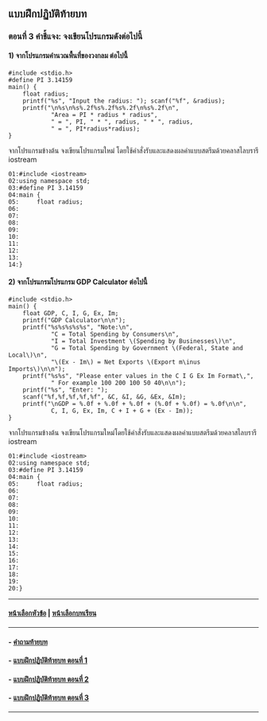 ## แบบฝึกปฏิบัติท้ายบท
### ตอนที่ 3 คำชี้แจง: จงเขียนโปรแกรมดังต่อไปนี้

#### 1) จากโปรแกรมคำนวณพื้นที่ของวงกลม ต่อไปนี้

```
#include <stdio.h>
#define PI 3.14159 
main() {
    float radius; 
    printf("%s", "Input the radius: "); scanf("%f", &radius);                        
    printf("\n%s\n%s%.2f%s%.2f%s%.2f\n%s%.2f\n", 
            "Area = PI * radius * radius", 
            " = ", PI, " * ", radius, " * ", radius, 
            " = ", PI*radius*radius); 
}
```

จากโปรแกรมข้างต้น จงเขียนโปรแกรมใหม่ โดยใช้คำสั่งรับและแสดงผลค่าแบบสตรีมด้วยคลาสไลบรารี iostream

```
01:#include <iostream>
02:using namespace std;
03:#define PI 3.14159
04:main {
05:     float radius;
06:	
07:	
08:	
09:	
10:	
11:	
12:	
13:	
14:}
```

#### 2) จากโปรแกรมโปรแกรม GDP Calculator ต่อไปนี้

```
#include <stdio.h>
main() {
    float GDP, C, I, G, Ex, Im; 
    printf("GDP Calculator\n\n");
    printf("%s%s%s%s%s", "Note:\n",
            "C = Total Spending by Consumers\n",
            "I = Total Investment \(Spending by Businesses\)\n",
            "G = Total Spending by Government \(Federal, State and Local\)\n",
            "\(Ex - Im\) = Net Exports \(Export m\inus Imports\)\n\n");
    printf("%s%s", "Please enter values in the C I G Ex Im Format\,", 
            " For example 100 200 100 50 40\n\n");
    printf("%s", "Enter: ");
    scanf("%f,%f,%f,%f,%f", &C, &I, &G, &Ex, &Im); 
    printf("\nGDP = %.0f + %.0f + %.0f + (%.0f + %.0f) = %.0f\n\n", 
            C, I, G, Ex, Im, C + I + G + (Ex - Im)); 
}
```

จากโปรแกรมข้างต้น จงเขียนโปรแกรมใหม่โดยใช้คำสั่งรับและแสดงผลค่าแบบสตรีมด้วยคลาสไลบรารี iostream

```
01:#include <iostream>
02:using namespace std;
03:#define PI 3.14159
04:main {
05:     float radius;
06:	
07:	
08:	
09:	
10:	
11:	
12:	
13:	
14:	
15:	
16:	
17:	
18:	
19:	
20:}
```
---
#### [หน้าเลือกหัวข้อ](README.md) | [หน้าเลือกบทเรียน](../README.md)
---
#### - [คำถามท้ายบท](0530.md)
#### - [แบบฝึกปฏิบัติท้ายบท ตอนที่ 1](0550.md)
#### - [แบบฝึกปฏิบัติท้ายบท ตอนที่ 2](0570.md)
#### - [แบบฝึกปฏิบัติท้ายบท ตอนที่ 3](0590.md)
---
